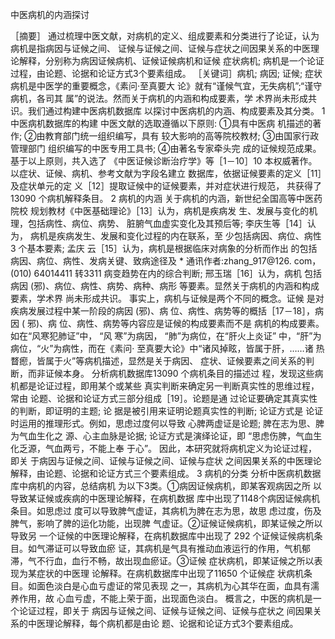 中医病机的内涵探讨



［摘要］ 通过梳理中医文献，对病机的定义、组成要素和分类进行了论证，认为病机是指病因与证候之间、
证候与证候之间、证候与症状之间因果关系的中医理论解释，分别称为病因证候病机、证候证候病机和证候
症状病机; 病机是一个论证过程，由论题、论据和论证方式3个要素组成。
［关键词］病机; 病因; 证候; 症状
病机是中医学的重要概念，《素问·至真要大
论》就有“谨候气宜，无失病机”;“谨守病机，各司其
属”的说法。然而关于病机的内涵和构成要素，学
术界尚未形成共识。我们通过构建中医病机数据库
以探讨中医病机的内涵、构成要素及其分类。
1 中医病机数据库的构建
中医文献的选取遵循以下原则: ①具有中医病
机描述的著作; ②由教育部门统一组织编写，具有
较大影响的高等院校教材; ③由国家行政管理部门
组织编写的中医专用工具书; ④由著名专家牵头完
成的证候规范成果。基于以上原则，共入选了
《中医证候诊断治疗学》等［1－10］10 本权威著作。
以症状、证候、病机、参考文献为字段名建立
数据库，依据证候要素的定义［11］及症状单元的定
义［12］提取证候中的证候要素，并对症状进行规范，
共获得了13090 个病机解释条目。
2 病机的内涵
关于病机的内涵，新世纪全国高等中医药院校
规划教材《中医基础理论》［13］认为，病机是疾病发
生、发展与变化的机理，包括病性、病位、病势、
脏腑气血虚实变化及其预后等; 李庆生等［14］认为，
病机是疾病发生、发展和变化过程的内在联系，至
少包括病因、病位、病性3 个基本要素; 孟庆
云［15］认为，病机是根据临床对病象的分析而作出
的包括病因、病位、病性、发病关键、致病途径及
*
通讯作者:zhang_917@126. com，(010) 64014411 转3311
病变趋势在内的综合判断; 邢玉瑞［16］认为，病机
包括病因 (邪)、病位、病性、病势、病种、病形
等要素。显然关于病机的内涵和构成要素，学术界
尚未形成共识。
事实上，病机与证候是两个不同的概念。证候
是对疾病发展过程中某一阶段的病因 (邪)、病
位、病性、病势等的概括［17－18］，病因 ( 邪)、病
位、病性、病势等内容应是证候的构成要素而不是
病机的构成要素。如在“风寒犯肺证”中， “风
寒”为病因， “肺”为病位，在“肝火上炎证”
中，“肝”为病位，“火”为病性，而在《素问·
至真要大论》中“诸风掉眩，皆属于肝，……诸
热瞀瘛，皆属于火”等病机描述，显然是关于病因、
症状、证候要素之间关系的判断，而非证候本身。
分析病机数据库13090 个病机条目的描述过
程，发现这些病机都是论证过程，即用某个或某些
真实判断来确定另一判断真实性的思维过程，常由
论题、论据和论证方式三部分组成［19］。论题是通
过论证要确定其真实性的判断，即证明的主题; 论
据是被引用来证明论题真实性的判断; 论证方式是
论证时运用的推理形式。例如，思虑过度何以导致
心脾两虚证是论题; 脾在志为思、脾为气血生化之
源、心主血脉是论据; 论证方式是演绎论证，即
“思虑伤脾，气血生化乏源，气血两亏，不能上奉
于心”。
因此，本研究就将病机定义为论证过程，即关
于病因与证候之间、证候与证候之间、证候与症状
之间因果关系的中医理论解释，由论题、论据和论证方式三个要素组成。
3 病机的分类
分析中医病机数据库中病机的内容，总结病机
为以下3类。①病因证候病机，即某客观病因之所
以导致某证候或疾病的中医理论解释，在病机数据
库中出现了1148个病因证候病机条目。如思虑过
度可以导致脾气虚证，其病机为脾在志为思，故思
虑过度，伤及脾气，影响了脾的运化功能，出现脾
气虚证。②证候证候病机，即某证候之所以导致另
一个证候的中医理论解释，在病机数据库中出现了
292 个证候证候病机条目。如气滞证可以导致血瘀
证，其病机是气具有推动血液运行的作用，气机郁
滞，气不行血，血行不畅，故出现血瘀证。③证候
症状病机，即某证候之所以表现为某症状的中医理
论解释。在病机数据库中出现了11650 个证候症
状病机条目。如面色淡白是心血亏虚证的常见表现
之一，其病机为心其华在面，血具有濡养作用，故
心血亏虚，不能上荣于面，出现面色淡白。
概言之，中医的病机是一个论证过程，即关于
病因与证候之间、证候与证候之间、证候与症状之
间因果关系的中医理论解释，每个病机都是由论
题、论据和论证方式3个要素组成。
